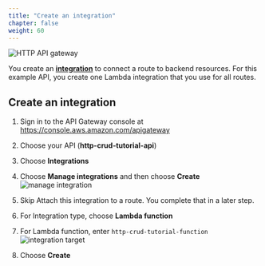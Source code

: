 ```yaml
---
title: "Create an integration"
chapter: false
weight: 60
---
```

![HTTP API gateway](/images/http-api-lambda.png)

You create an [**integration**](https://docs.aws.amazon.com/apigateway/latest/developerguide/http-api-develop-integrations-http.html) to connect a route to backend resources. For this example API, you create one Lambda integration that you use for all routes.

## Create an integration
1. Sign in to the API Gateway console at https://console.aws.amazon.com/apigateway
2. Choose your API (**http-crud-tutorial-api**)
3. Choose **Integrations**
4. Choose **Manage integrations** and then choose **Create**
![manage integration](/images/http-api-manage-integration.png)
5. Skip Attach this integration to a route. You complete that in a later step.
6. For Integration type, choose **Lambda function**
7. For Lambda function, enter `http-crud-tutorial-function`
![integration target](/images/http-api-integration-target.png)

8. Choose **Create**
